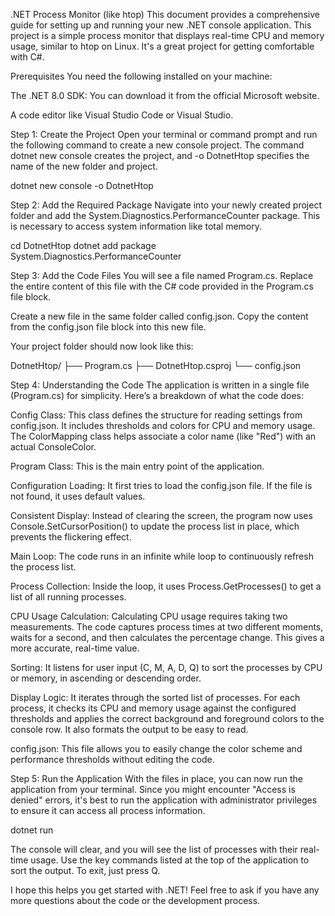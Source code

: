 .NET Process Monitor (like htop)
This document provides a comprehensive guide for setting up and running your new .NET console application. This project is a simple process monitor that displays real-time CPU and memory usage, similar to htop on Linux. It's a great project for getting comfortable with C#.

Prerequisites
You need the following installed on your machine:

The .NET 8.0 SDK: You can download it from the official Microsoft website.

A code editor like Visual Studio Code or Visual Studio.

Step 1: Create the Project
Open your terminal or command prompt and run the following command to create a new console project. The command dotnet new console creates the project, and -o DotnetHtop specifies the name of the new folder and project.

dotnet new console -o DotnetHtop

Step 2: Add the Required Package
Navigate into your newly created project folder and add the System.Diagnostics.PerformanceCounter package. This is necessary to access system information like total memory.

cd DotnetHtop
dotnet add package System.Diagnostics.PerformanceCounter

Step 3: Add the Code Files
You will see a file named Program.cs. Replace the entire content of this file with the C# code provided in the Program.cs file block.

Create a new file in the same folder called config.json. Copy the content from the config.json file block into this new file.

Your project folder should now look like this:

DotnetHtop/
├── Program.cs
├── DotnetHtop.csproj
└── config.json

Step 4: Understanding the Code
The application is written in a single file (Program.cs) for simplicity. Here’s a breakdown of what the code does:

Config Class: This class defines the structure for reading settings from config.json. It includes thresholds and colors for CPU and memory usage. The ColorMapping class helps associate a color name (like "Red") with an actual ConsoleColor.

Program Class: This is the main entry point of the application.

Configuration Loading: It first tries to load the config.json file. If the file is not found, it uses default values.

Consistent Display: Instead of clearing the screen, the program now uses Console.SetCursorPosition() to update the process list in place, which prevents the flickering effect.

Main Loop: The code runs in an infinite while loop to continuously refresh the process list.

Process Collection: Inside the loop, it uses Process.GetProcesses() to get a list of all running processes.

CPU Usage Calculation: Calculating CPU usage requires taking two measurements. The code captures process times at two different moments, waits for a second, and then calculates the percentage change. This gives a more accurate, real-time value.

Sorting: It listens for user input (C, M, A, D, Q) to sort the processes by CPU or memory, in ascending or descending order.

Display Logic: It iterates through the sorted list of processes. For each process, it checks its CPU and memory usage against the configured thresholds and applies the correct background and foreground colors to the console row. It also formats the output to be easy to read.

config.json: This file allows you to easily change the color scheme and performance thresholds without editing the code.

Step 5: Run the Application
With the files in place, you can now run the application from your terminal. Since you might encounter "Access is denied" errors, it's best to run the application with administrator privileges to ensure it can access all process information.

dotnet run

The console will clear, and you will see the list of processes with their real-time usage. Use the key commands listed at the top of the application to sort the output. To exit, just press Q.

I hope this helps you get started with .NET! Feel free to ask if you have any more questions about the code or the development process.